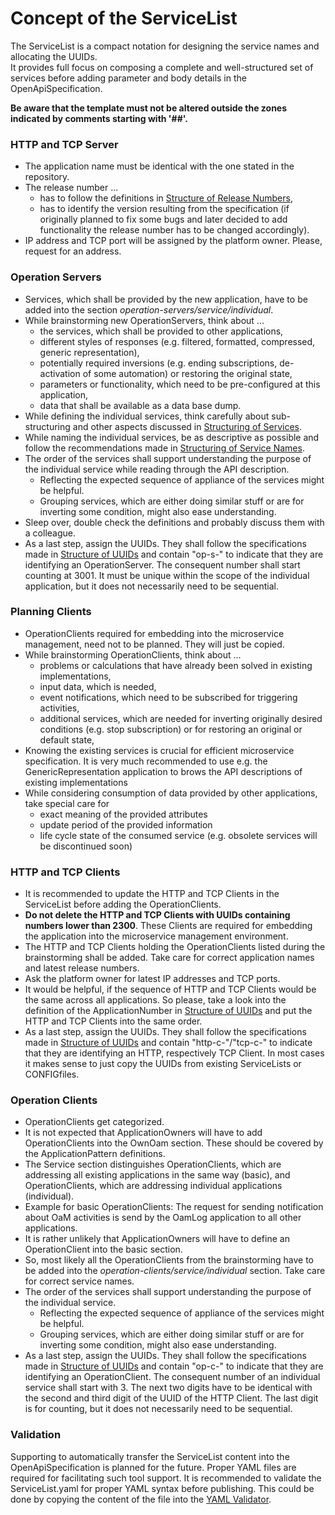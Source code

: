 # Concept of the ServiceList

The ServiceList is a compact notation for designing the service names and allocating the UUIDs.  
It provides full focus on composing a complete and well-structured set of services before adding parameter and body details in the OpenApiSpecification.  

**Be aware that the template must not be altered outside the zones indicated by comments starting with '##'.**   


### HTTP and TCP Server

* The application name must be identical with the one stated in the repository.
* The release number ...
  * has to follow the definitions in  [Structure of Release Numbers](../StructureOfReleaseNumbers/StructureOfReleaseNumbers.md),
  * has to identify the version resulting from the specification (if originally planned to fix some bugs and later decided to add functionality the release number has to be changed accordingly).
* IP address and TCP port will be assigned by the platform owner. Please, request for an address.


### Operation Servers

* Services, which shall be provided by the new application, have to be added into the section _operation-servers/service/individual_.
* While brainstorming new OperationServers, think about ...
  * the services, which shall be provided to other applications,
  * different styles of responses (e.g. filtered, formatted, compressed, generic representation),
  * potentially required inversions (e.g. ending subscriptions, de-activation of some automation) or restoring the original state,
  * parameters or functionality, which need to be pre-configured at this application,
  * data that shall be available as a data base dump.
* While defining the individual services, think carefully about sub-structuring and other aspects discussed in [Structuring of Services](../StructureOfServices/StructureOfServices.md).
* While naming the individual services, be as descriptive as possible and follow the recommendations made in [Structuring of Service Names](../StructureOfServiceNames/StructureOfServiceNames.md).
* The order of the services shall support understanding the purpose of the individual service while reading through the API description.
  * Reflecting the expected sequence of appliance of the services might be helpful.
  * Grouping services, which are either doing similar stuff or are for inverting some condition, might also ease understanding.
* Sleep over, double check the definitions and probably discuss them with a colleague.
* As a last step, assign the UUIDs. They shall follow the specifications made in [Structure of UUIDs](../StructureOfUuids/StructureOfUuids.md) and contain "op-s-" to indicate that they are identifying an OperationServer. The consequent number shall start counting at 3001. It must be unique within the scope of the individual application, but it does not necessarily need to be sequential.


### Planning Clients

* OperationClients required for embedding into the microservice management, need not to be planned. They will just be copied.
* While brainstorming OperationClients, think about ...
  * problems or calculations that have already been solved in existing implementations,
  * input data, which is needed,
  * event notifications, which need to be subscribed for triggering activities,
  * additional services, which are needed for inverting originally desired conditions (e.g. stop subscription) or for restoring an original or default state,
* Knowing the existing services is crucial for efficient microservice specification. It is very much recommended to use e.g. the GenericRepresentation application to brows the API descriptions of existing implementations
* While considering consumption of data provided by other applications, take special care for 
  * exact meaning of the provided attributes
  * update period of the provided information
  * life cycle state of the consumed service (e.g. obsolete services will be discontinued soon)


### HTTP and TCP Clients

* It is recommended to update the HTTP and TCP Clients in the ServiceList before adding the OperationClients.
* **Do not delete the HTTP and TCP Clients with UUIDs containing numbers lower than 2300**. These Clients are required for embedding the application into the microservice management environment.
* The HTTP and TCP Clients holding the OperationClients listed during the brainstorming shall be added. Take care for correct application names and latest release numbers.
* Ask the platform owner for latest IP addresses and TCP ports.
* It would be helpful, if the sequence of HTTP and TCP Clients would be the same across all applications. So please, take a look into the definition of the ApplicationNumber in [Structure of UUIDs](../StructureOfUuids/StructureOfUuids.md) and put the HTTP and TCP Clients into the same order.
* As a last step, assign the UUIDs. They shall follow the specifications made in [Structure of UUIDs](../StructureOfUuids/StructureOfUuids.md) and contain "http-c-"/"tcp-c-" to indicate that they are identifying an HTTP, respectively TCP Client. In most cases it makes sense to just copy the UUIDs from existing ServiceLists or CONFIGfiles.


### Operation Clients

* OperationClients get categorized.
* It is not expected that ApplicationOwners will have to add OperationClients into the OwnOam section. These should be covered by the ApplicationPattern definitions.
* The Service section distinguishes OperationClients, which are addressing all existing applications in the same way (basic), and OperationClients, which are addressing individual applications (individual).
* Example for basic OperationClients: The request for sending notification about OaM activities is send by the OamLog application to all other applications.
* It is rather unlikely that ApplicationOwners will have to define an OperationClient into the basic section.
* So, most likely all the OperationClients from the brainstorming have to be added into the _operation-clients/service/individual_ section. Take care for correct service names.
* The order of the services shall support understanding the purpose of the individual service.
  * Reflecting the expected sequence of appliance of the services might be helpful.
  * Grouping services, which are either doing similar stuff or are for inverting some condition, might also ease understanding.
* As a last step, assign the UUIDs. They shall follow the specifications made in [Structure of UUIDs](../StructureOfUuids/StructureOfUuids.md) and contain "op-c-" to indicate that they are identifying an OperationClient. The consequent number of an individual service shall start with 3. The next two digits have to be identical with the second and third digit of the UUID of the HTTP Client. The last digit is for counting, but it does not necessarily need to be sequential.


### Validation

Supporting to automatically transfer the ServiceList content into the OpenApiSpecification is planned for the future.
Proper YAML files are required for facilitating such tool support.
It is recommended to validate the ServiceList.yaml for proper YAML syntax before publishing.
This could be done by copying the content of the file into the [YAML Validator](https://jsonformatter.org/yaml-validator).
